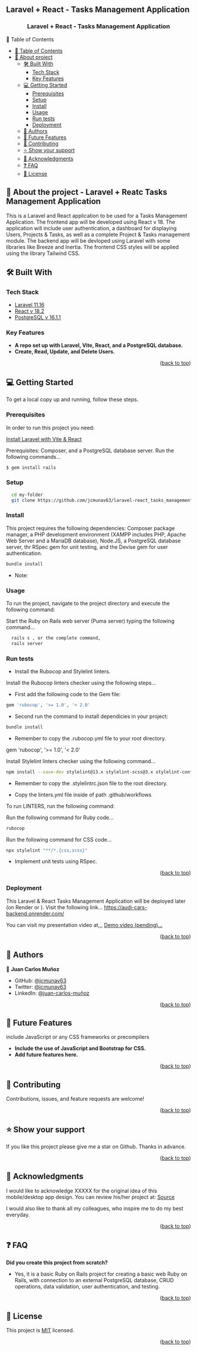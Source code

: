 ## Laravel + React - Tasks Management Application

<a name="readme-top"></a>
<div align="center">
  <h3><b>Laravel + React - Tasks Management Application</b></h3>
</div>
📗 Table of Contents <a name="table_of-contents"></a>

- [📗 Table of Contents](#table-of-contents)
- [📖 About project ](#about-project)
  - [🛠 Built With ](#-built-with-)
    - [Tech Stack ](#tech-stack-)
    - [Key Features ](#key-features-)
  - [💻 Getting Started ](#-getting-started-)
    - [Prerequisites](#prerequisites)
    - [Setup](#setup)
    - [Install](#install)
    - [Usage](#usage)
    - [Run tests](#run-tests)
    - [Deployment](#deployment)
  - [👥 Authors ](#-authors-)
  - [🔭 Future Features ](#-future-features-)
  - [🤝 Contributing ](#-contributing-)
  - [⭐️ Show your support ](#️-show-your-support-)
  - [🙏 Acknowledgments ](#-acknowledgments-)
  - [❓ FAQ ](#-faq-)
  - [📝 License ](#-license-)


## 📖 About the project - Laravel + Reatc Tasks Management Application <a name="about-project"></a>

This is a Laravel and React application to be used for a Tasks Management Application. The frontend app will be developed using React v 18. The application will include user authentication, a dashboard for displaying Users, Projects & Tasks, as well as a complete Project & Tasks management module. The backend app will be devloped using Laravel with some libraries like Breeze and Inertia. The frontend CSS styles will be applied using the library Tailwind CSS.


## 🛠 Built With <a name="built-with"></a>

### Tech Stack <a name="tech-stack"></a>

  <ul>
    <li><a href="https:///">Laravel 11.16</a></li>
    <li><a href="https:///">React v 18.2</a></li>
    <li><a href="https://www.postgresql.org/">PostgreSQL v 16.1.1</a></li>
  </ul>

### Key Features <a name="key-features"></a>
- **A repo set up with Laravel, Vite, React, and a PostgreSQL database.**
- **Create, Read, Update, and Delete Users.**

<p align="right">(<a href="#readme-top">back to top</a>)</p>


## 💻 Getting Started <a name="getting-started"></a>

To get a local copy up and running, follow these steps.


### Prerequisites

In order to run this project you need:

[Install Laravel with Vite & React](https://www.ruby-lang.org/en/documentation/installation/)

Prerequisites: Composer, and a PostgreSQL database server. Run the following commands...
```sh
$ gem install rails
```


### Setup

```sh
  cd my-folder
  git clone https://github.com/jcmunav63/laravel-react_tasks_management.git
```

### Install

This project requires the following dependencies: Composer package manager, a PHP development environment (XAMPP includes PHP, Apache Web Server and a MariaDB database), Node.JS, a PostgreSQL database server, thr RSpec gem for unit testing, and the Devise gem for user authentication.

```sh
bundle install
```
- Note: 

### Usage

To run the project, navigate to the project directory and execute the following command:

Start the Ruby on Rails web server (Puma server) typing the following command...
```sh
  rails s , or the complete command,
  rails server
```

### Run tests

* Install the Rubocop and Stylelint linters.

Install the Rubocop linters checker using the following steps...
- First add the following code to the Gem file:
```sh
gem 'rubocop', '>= 1.0', '< 2.0'
```
- Second run the command to install dependicies in your project:
```sh
bundle install
```
- Remember to copy the .rubocop.yml file to your root directory.

gem 'rubocop', '>= 1.0', '< 2.0'

Install Stylelint linters checker using the following command...
```sh
npm install --save-dev stylelint@13.x stylelint-scss@3.x stylelint-config-standard@21.x stylelint-csstree-validator@1.x
```
- Remember to copy the .stylelintrc.json file to the root directory.

- Copy the linters.yml file inside of path .github/workflows


To run LINTERS, run the following command:

Run the following command for Ruby code...
```sh
rubocop
```

Run the following command for CSS code...
```sh
npx stylelint "**/*.{css,scss}"
```

* Implement unit tests using RSpec.

<p align="right">(<a href="#readme-top">back to top</a>)</p>


### Deployment

This Laravel & React Tasks Management Application will be deployed later (on Render or ). Visit the following link...
https://audi-cars-backend.onrender.com/

You can visit my presentation video at,,,
[Demo video (pending)...](https://youtu.be/url_here)

<p align="right">(<a href="#readme-top">back to top</a>)</p>


## 👥 Authors <a name="authors"></a>

👤 **Juan Carlos Muñoz**

- GitHub: [@jcmunav63](https://github.com/jcmunav63)
- Twitter: [@jcmunav63](https://twitter.com/jcmunav63)
- LinkedIn: [@juan-carlos-muñoz](https://www.linkedin.com/in/juan-carlos-mu%C3%B1oz-fullstackdev/)

<p align="right">(<a href="#readme-top">back to top</a>)</p>


## 🔭 Future Features <a name="future-features"></a>

include JavaScript or any CSS frameworks or precompilers
- **Include the use of JavaScript and Bootstrap for CSS.**
- **Add future features here.**

<p align="right">(<a href="#readme-top">back to top</a>)</p>


## 🤝 Contributing <a name="contributing"></a>

Contributions, issues, and feature requests are welcome!

<p align="right">(<a href="#readme-top">back to top</a>)</p>


## ⭐️ Show your support <a name="support"></a>

If you like this project please give me a star on Github. Thanks in advance.

<p align="right">(<a href="#readme-top">back to top</a>)</p>


## 🙏 Acknowledgments <a name="acknowledgements"></a>

I would like to acknowledge XXXXX for the original idea of this mobile/desktop app design. You can review his/her project at: [Source](https://www.source.com/resources/)

I would also like to thank all my colleagues, who inspire me to do my best everyday.

<p align="right">(<a href="#readme-top">back to top</a>)</p>

## ❓ FAQ <a name="faq"></a>


**Did you create this project from scratch?**

  - Yes, it is a basic Ruby on Rails project for creating a basic web Ruby on Rails, with connection to an external PostgreSQL database, CRUD operations, data validation, user authentication, and testing.

<p align="right">(<a href="#readme-top">back to top</a>)</p>

## 📝 License <a name="license"></a>

This project is [MIT](./LICENSE) licensed.

<p align="right">(<a href="#readme-top">back to top</a>)</p>
